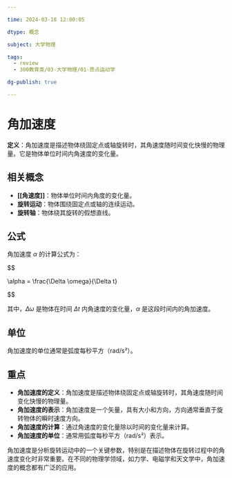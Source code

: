 ```yaml
---

time: 2024-03-18 12:00:05

dtype: 概念

subject: 大学物理

tags:
  - review
  - 300教育类/03-大学物理/01-质点运动学

dg-publish: true

---
```


# 角加速度

**定义**：角加速度是描述物体绕固定点或轴旋转时，其角速度随时间变化快慢的物理量。它是物体单位时间内角速度的变化量。

## 相关概念
- **[[角速度]]**：物体单位时间内角度的变化量。
- **旋转运动**：物体围绕固定点或轴的连续运动。
- **旋转轴**：物体绕其旋转的假想直线。

## 公式

角加速度 $\alpha$ 的计算公式为：

$$

\alpha = \frac{\Delta \omega}{\Delta t}

$$

其中，$\Delta \omega$ 是物体在时间 $\Delta t$ 内角速度的变化量，$\alpha$ 是这段时间内的角加速度。

## 单位

角加速度的单位通常是弧度每秒平方（rad/s²）。

## 重点
- **角加速度的定义**：角加速度是描述物体绕固定点或轴旋转时，其角速度随时间变化快慢的物理量。
- **角加速度的表示**：角加速度是一个矢量，具有大小和方向，方向通常垂直于旋转物体的瞬时速度方向。
- **角加速度的计算**：通过角速度的变化量除以时间的变化量来计算。
- **角加速度的单位**：通常用弧度每秒平方（rad/s²）表示。

角加速度是分析旋转运动中的一个关键参数，特别是在描述物体在旋转过程中的角速度变化时非常重要。在不同的物理学领域，如力学、电磁学和天文学中，角加速度的概念都有广泛的应用。

